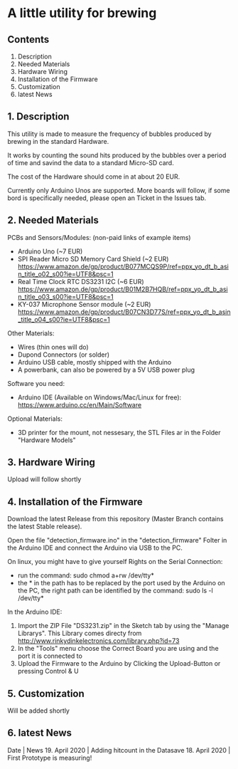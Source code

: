 # A little utility for brewing

## Contents

1. Description
2. Needed Materials
3. Hardware Wiring
4. Installation of the Firmware
5. Customization
6. latest News

## 1. Description

This utility is made to measure the frequency of bubbles produced by brewing in the standard Hardware. 

It works by counting the sound hits produced by the bubbles over a period of time and savind the data to a standard Micro-SD card.

The cost of the Hardware should come in at about 20 EUR. 

Currently only Arduino Unos are supported. More boards will follow, if some bord is specifically needed, please open an Ticket in the Issues tab.

## 2. Needed Materials

PCBs and Sensors/Modules: (non-paid links of example items)

- Arduino Uno (~7 EUR)
- SPI Reader Micro SD Memory Card Shield (~2 EUR)
    https://www.amazon.de/gp/product/B077MCQS9P/ref=ppx_yo_dt_b_asin_title_o02_s00?ie=UTF8&psc=1
- Real Time Clock RTC DS3231 I2C (~6 EUR)
    https://www.amazon.de/gp/product/B01M2B7HQB/ref=ppx_yo_dt_b_asin_title_o03_s00?ie=UTF8&psc=1
- KY-037 Microphone Sensor module (~2 EUR)
    https://www.amazon.de/gp/product/B07CN3D77S/ref=ppx_yo_dt_b_asin_title_o04_s00?ie=UTF8&psc=1

Other Materials:
- Wires (thin ones will do)
- Dupond Connectors (or solder)
- Arduino USB cable, mostly shipped with the Arduino
- A powerbank, can also be powered by a 5V USB power plug

Software you need: 
- Arduino IDE (Available on Windows/Mac/Linux for free): https://www.arduino.cc/en/Main/Software


Optional Materials:
- 3D printer for the mount, not nessesary, the STL Files ar in the Folder "Hardware Models"

## 3. Hardware Wiring

Upload will follow shortly

## 4. Installation of the Firmware

Download the latest Release from this repository (Master Branch contains the latest Stable release).

Open the file "detection_firmware.ino" in the "detection_firmware" Folter in the Arduino IDE and connect the Arduino via USB to the PC.

On linux, you might have to give yourself Rights on the Serial Connection:
- run the command: sudo chmod a+rw /dev/tty*
- the * in the path has to be replaced by the port used by the Arduino on the PC, the right path can be identified by the command: sudo ls -l /dev/tty*

In the Arduino IDE:
1. Import the ZIP File "DS3231.zip" in the Sketch tab by using the "Manage Librarys". This Library comes directy from http://www.rinkydinkelectronics.com/library.php?id=73
2. In the "Tools" menu choose the Correct Board you are using and the port it is connected to
3. Upload the Firmware to the Arduino by Clicking the Upload-Button or pressing Control & U

## 5. Customization

Will be added shortly

## 6. latest News

Date | News
19. April 2020 | Adding hitcount in the Datasave
18. April 2020 | First Prototype is measuring!
